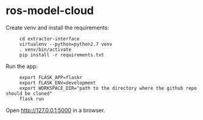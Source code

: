 # ros-model-cloud

Create venv and install the requirements:

```shell
     cd extractor-interface
     virtualenv --python=python2.7 venv
     . venv/bin/activate
     pip install -r requirements.txt
```

Run the app:

```shell
     export FLASK_APP=flaskr
     export FLASK_ENV=development
     export WORKSPACE_DIR="path to the directory where the github repo should be cloned"
     flask run
```

Open http://127.0.0.1:5000 in a browser.